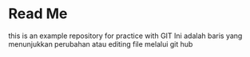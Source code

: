 # Read Me
this is an example repository for practice with GIT
Ini adalah baris yang menunjukkan perubahan atau editing file melalui git hub
